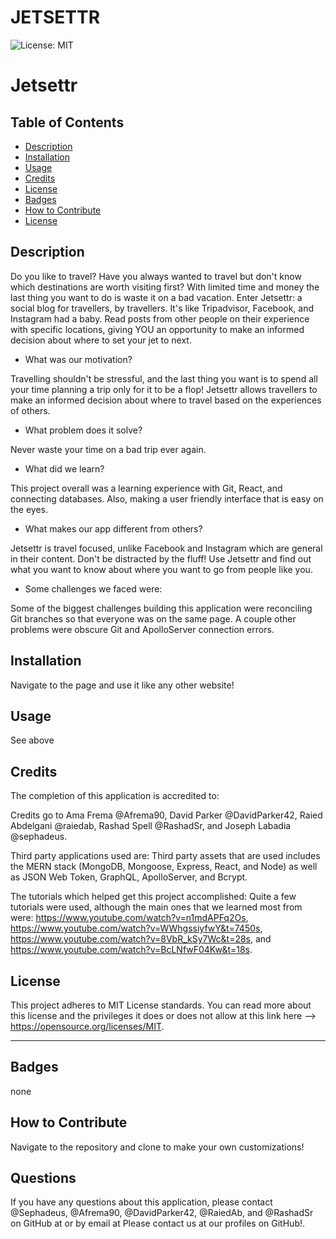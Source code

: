 # JETSETTR

![License: MIT](https://img.shields.io/badge/License-MIT-yellow.svg)

  # Jetsettr

  ## Table of Contents
  - [Description](#description)
  - [Installation](#installation)
  - [Usage](#usage)
  - [Credits](#credits)
  - [License](#license)
  - [Badges](#badges)
  - [How to Contribute](#how-to-contribute)
  - [License](#license)

 ## Description

Do you like to travel? Have you always wanted to travel but don't know which destinations are worth visiting first? With limited time and money the last thing you want to do is waste it on a bad vacation. Enter Jetsettr: a social blog for travellers, by travellers. It's like Tripadvisor, Facebook, and Instagram had a baby. Read posts from other people on their experience with specific locations, giving YOU an opportunity to make an informed decision about where to set your jet to next.

- What was our motivation?

Travelling shouldn't be stressful, and the last thing you want is to spend all your time planning a trip only for it to be a flop! Jetsettr allows travellers to make an informed decision about where to travel based on the experiences of others.

- What problem does it solve?

Never waste your time on a bad trip ever again.

- What did we learn?

This project overall was a learning experience with Git, React, and connecting databases. Also, making a user friendly interface that is easy on the eyes.

- What makes our app different from others?

Jetsettr is travel focused, unlike Facebook and Instagram which are general in their content. Don't be distracted by the fluff! Use Jetsettr and find out what you want to know about where you want to go from people like you.

- Some challenges we faced were:

Some of the biggest challenges building this application were reconciling Git branches so that everyone was on the same page. A couple other problems were obscure Git and ApolloServer connection errors.

## Installation

Navigate to the page and use it like any other website!

## Usage

See above

## Credits

The completion of this application is accredited to:

Credits go to Ama Frema @Afrema90, David Parker @DavidParker42, Raied Abdelgani @raiedab, Rashad Spell @RashadSr, and Joseph Labadia @sephadeus.

Third party applications used are: Third party assets that are used includes the MERN stack (MongoDB, Mongoose, Express, React, and Node) as well as JSON Web Token, GraphQL, ApolloServer, and Bcrypt.  

The tutorials which helped get this project accomplished: Quite a few tutorials were used, although the main ones that we learned most from were: https://www.youtube.com/watch?v=n1mdAPFq2Os, https://www.youtube.com/watch?v=WWhgssiyfwY&t=7450s, https://www.youtube.com/watch?v=8VbR_kSy7Wc&t=28s, and https://www.youtube.com/watch?v=BcLNfwF04Kw&t=18s.

## License


This project adheres to MIT License standards. You can read more about this license and the privileges it does or does not allow at this link here --> https://opensource.org/licenses/MIT.

---

## Badges

none

## How to Contribute

Navigate to the repository and clone to make your own customizations!

## Questions

If you have any questions about this application, please contact @Sephadeus, @Afrema90, @DavidParker42, @RaiedAb, and @RashadSr on GitHub at  or by email at Please contact us at our profiles on GitHub!.
